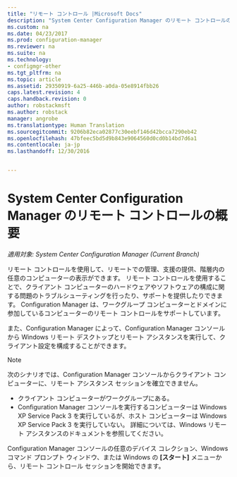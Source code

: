 ```yaml
---
title: "リモート コントロール |Microsoft Docs"
description: "System Center Configuration Manager のリモート コントロールの概要"
ms.custom: na
ms.date: 04/23/2017
ms.prod: configuration-manager
ms.reviewer: na
ms.suite: na
ms.technology:
- configmgr-other
ms.tgt_pltfrm: na
ms.topic: article
ms.assetid: 29350919-6a25-446b-a0da-05e8914fbb26
caps.latest.revision: 4
caps.handback.revision: 0
author: robstackmsft
ms.author: robstack
manager: angrobe
ms.translationtype: Human Translation
ms.sourcegitcommit: 9206b82eca02877c30eebf146d42bcca7290eb42
ms.openlocfilehash: 47bfeec5bd5d9b843e9064560d0cd0b14bd7d6a1
ms.contentlocale: ja-jp
ms.lasthandoff: 12/30/2016


---
```

# <a name="introduction-to-remote-control-in-system-center-configuration-manager"></a>System Center Configuration Manager のリモート コントロールの概要

*適用対象: System Center Configuration Manager (Current Branch)*

リモート コントロールを使用して、リモートでの管理、支援の提供、階層内の任意のコンピューターの表示ができます。 リモート コントロールを使用することで、クライアント コンピューターのハードウェアやソフトウェアの構成に関する問題のトラブルシューティングを行ったり、サポートを提供したりできます。 Configuration Manager は、ワークグループ コンピューターとドメインに参加しているコンピューターのリモート コントロールをサポートしています。  

また、Configuration Manager によって、Configuration Manager コンソールから Windows リモート デスクトップとリモート アシスタンスを実行して、クライアント設定を構成することができます。  

> [!NOTE]  
>  次のシナリオでは、Configuration Manager コンソールからクライアント コンピューターに、リモート アシスタンス セッションを確立できません。  
>   
>  -   クライアント コンピューターがワークグループにある。  
> -   Configuration Manager コンソールを実行するコンピューターは Windows XP Service Pack 3 を実行しているが、ホスト コンピューターは Windows XP Service Pack 3 を実行していない。 詳細については、Windows リモート アシスタンスのドキュメントを参照してください。  

 Configuration Manager コンソールの任意のデバイス コレクション、Windows コマンド プロンプト ウィンドウ、または Windows の **[スタート]** メニューから、リモート コントロール セッションを開始できます。  

